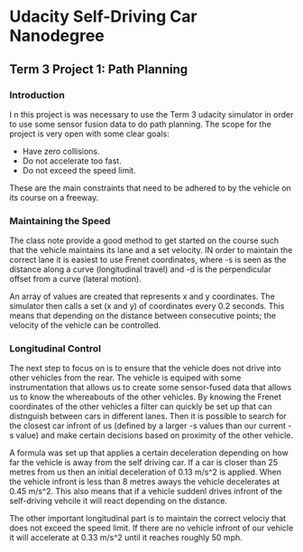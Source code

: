 # Udacity Self-Driving Car Nanodegree

## Term 3 Project 1: Path Planning

### Introduction
I n this project is was necessary to use the Term 3 udacity simulator in order to use some sensor fusion data to do path planning. The scope for the project is very open with some clear goals:
* Have zero collisions.
* Do not accelerate too fast.
* Do not exceed the speed limit.

These are the main constraints that need to be adhered to by the vehicle on its course on a freeway.

### Maintaining the Speed
The class note provide a good method to get started on the course such that the vehicle maintains its lane and a set velocity. IN order to maintain the correct lane it is easiest to use Frenet coordinates, where -s is seen as the distance along a curve (longitudinal travel) and -d is the perpendicular offset from a curve (lateral motion).

An array of values are created that represents x and y coordinates. The simulator then calls a set (x and y) of coordinates every 0.2 seconds. This means that depending on the distance between consecutive points; the velocity of the vehicle can be controlled.

### Longitudinal Control
The next step to focus on is to ensure that the vehicle does not drive into other vehicles from the rear. The vehicle is equiped with some instrumentation that allows us to create some sensor-fused data that allows us to know the whereabouts of the other vehicles. By knowing the Frenet coordinates of the other vehicles a filter can quickly be set up that can distnguish between cars in different lanes. Then it is possible to search for the closest car infront of us (defined by a larger -s values than our current -s value) and make certain decisions based on proximity of the other vehicle.

A formula was set up that applies a certain deceleration depending on how far the vehicle is away from the self driving car. If a car is closer than 25 metres from us then an initial deceleration of 0.13 m/s^2 is applied. When the vehicle infront is less than 8 metres aways the vehicle decelerates at 0.45 m/s^2. This also means that if a vehicle suddenl drives infront of the self-driving vehcile it will react depending on the distance.

The other important longitudinal part is to maintain the correct velociy that does not exceed the speed limit. If there are no vehicle infront of our vehicle it will accelerate at 0.33 m/s^2 until it reaches roughly 50 mph.
